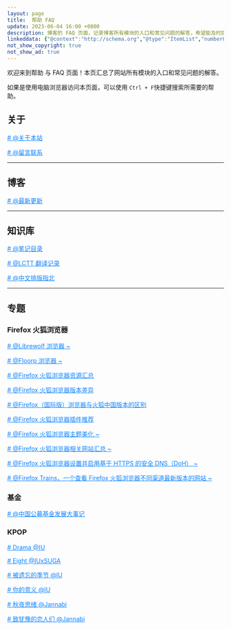 ```yaml
---
layout: page
title:  帮助 FAQ
update: 2023-06-04 16:00 +0800
description: 博客的 FAQ 页面，记录博客所有模块的入口和常见问题的解答，希望能及时提供帮助。
linkeddata: {"@context":"http://schema.org","@type":"ItemList","numberOfItems":"9","itemListElement":[{"@type":"ListItem","position":1,"url":"https://blog.ypingcn.com/wiki/about/"},{"@type":"ListItem","position":2,"url":"https://blog.ypingcn.com/wiki/guestbook/"},{"@type":"ListItem","position":3,"url":"https://blog.ypingcn.com/wiki/copywriting-guidelines/"},{"@type":"ListItem","position":4,"url":"https://blog.ypingcn.com/special/firefox/resource/"},{"@type":"ListItem","position":5,"url":"https://blog.ypingcn.com/special/firefox/addons/"},{"@type":"ListItem","position":6,"url":"https://blog.ypingcn.com/special/firefox/version/"},{"@type":"ListItem","position":7,"url":"https://blog.ypingcn.com/special/firefox/theme/"},{"@type":"ListItem","position":8,"url":"https://blog.ypingcn.com/special/firefox/librewolf/"},{"@type":"ListItem","position":9,"url":"https://blog.ypingcn.com/special/fund/year-book/"}]}
not_show_copyright: true
not_show_ad: true
---
```


欢迎来到帮助 与 FAQ 页面！本页汇总了网站所有模块的入口和常见问题的解答。

如果是使用电脑浏览器访问本页面，可以使用 ```Ctrl + F```快捷键搜索所需要的帮助。

## 关于

<a href="/wiki/about/" style="color: #0c82ff;"># @关于本站 </a>

<a href="/wiki/guestbook/" style="color: #0c82ff;"># @留言联系 </a>

------

## 博客

<a href="/" style="color: #0c82ff;"># @最新更新 </a>

------

## 知识库

<a href="/notes/" style="color: #0c82ff;"># @笔记目录 </a>

<a href="/wiki/lctt/" style="color: #0c82ff;"># @LCTT 翻译记录 </a>

<a href="/wiki/copywriting-guidelines/" style="color: #0c82ff;"># @中文排版指北 </a>

------

## 专题

### Firefox 火狐浏览器

<a href="/special/firefox/librewolf/" style="color: #0c82ff;"># @Librewolf 浏览器 ~</a>

<a href="/special/firefox/floorp/" style="color: #0c82ff;"># @Floorp 浏览器 ~</a>

<a href="/special/firefox/resource/" style="color: #0c82ff;"># @Firefox 火狐浏览器资源汇总 </a>

<a href="/special/firefox/version/" style="color: #0c82ff;"># @Firefox 火狐浏览器版本差异 </a>

<a href="/special/firefox/edition-faq/" style="color: #0c82ff;"># @Firefox（国际版）浏览器与火狐中国版本的区别 </a>

<a href="/special/firefox/addons/" style="color: #0c82ff;"># @Firefox 火狐浏览器插件推荐 </a>

<a href="/special/firefox/theme/" style="color: #0c82ff;"># @Firefox 火狐浏览器主题美化 ~</a>

<a href="/special/firefox/website/" style="color: #0c82ff;"># @Firefox 火狐浏览器相关网站汇总 ~</a>

<a href="/special/firefox/doh/" style="color: #0c82ff;"># @Firefox 火狐浏览器设置并启用基于 HTTPS 的安全 DNS（DoH） ~</a>

<a target="_blank" href="/special/firefox/trains/" style="color: #0c82ff;"># @Firefox Trains，一个查看 Firefox 火狐浏览器不同渠道最新版本的网站 ~</a>

### 基金

<a href="/special/fund/year-book/" style="color: #0c82ff;"># @中国公募基金发展大事记 </a>

### KPOP

<a href="/special/song/iu-drama/" style="color: #0c82ff;"># Drama @IU </a>

<a href="/special/song/iu-suga-eight" style="color: #0c82ff;"># Eight @IUxSUGA </a>

<a href="/special/song/iu-the-forgotten-season/" style="color: #0c82ff;"># 被遗忘的季节 @IU </a>

<a href="/special/song/iu-your-meaning/" style="color: #0c82ff;"># 你的意义 @IU </a>

<a href="/special/song/janabi-a-thought-on-an-autumn-night/" style="color: #0c82ff;"># 秋夜思绪 @Jannabi </a>

<a href="/special/song/jannabi-for-lover-who-hesitate/" style="color: #0c82ff;"># 致犹豫的恋人们 @Jannabi </a>
